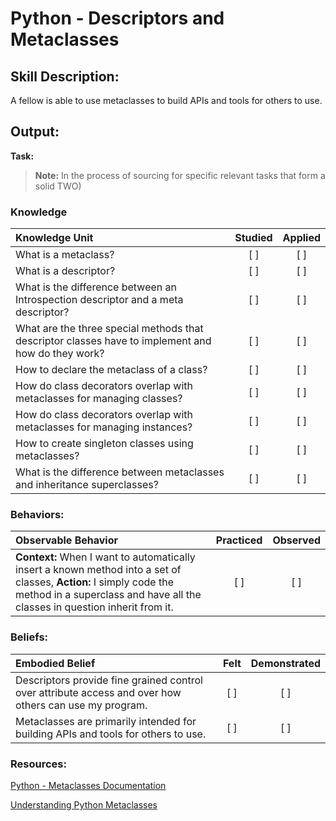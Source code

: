 # Python - Descriptors and Metaclasses


## Skill Description:

A fellow is able to use metaclasses to build APIs and tools for others to use.

## Output: 

**Task:**
> **Note:** In the process of sourcing for specific relevant tasks that form a solid TWO)


### Knowledge
| Knowledge Unit   |      Studied      | Applied |
|:-------------|:------------------:|:--------:|
| What is a metaclass? | [ ] | [ ] |
| What is a descriptor? | [ ] | [ ] |
| What is the difference between an Introspection descriptor and a meta descriptor? | [ ] | [ ] | 
| What are the three special methods that descriptor classes have to implement and how do they work? | [ ] | [ ] |
| How to declare the metaclass of a class? | [ ] | [ ] |
| How do class decorators overlap with metaclasses for managing classes? | [ ] | [ ] |
| How do class decorators overlap with metaclasses for managing instances? | [ ] | [ ] |
| How to create singleton classes using metaclasses? | [ ] | [ ] |
| What is the difference between metaclasses and inheritance superclasses? | [ ] | [ ] |


### Behaviors:
| Observable Behavior   |      Practiced      | Observed |
|:-------------|:------------------:|:--------:|
| **Context:**  When I want to automatically insert a known method into a set of classes, **Action:** I simply code the method in a superclass and have all the classes in question inherit from it. | [ ] | [ ] |


### Beliefs:
| Embodied Belief   |      Felt      | Demonstrated |
|:-------------|:------------------:|:--------:|
| Descriptors provide fine grained control over attribute access and over how others can use my program.| [ ] | [ ] |
| Metaclasses are primarily intended for building APIs and tools for others to use.| [ ] | [ ] |

 
### Resources:

[Python - Metaclasses Documentation](https://docs.python.org/3/library/)

[Understanding Python Metaclasses](https://blog.ionelmc.ro/2015/02/09/understanding-python-metaclasses/)
